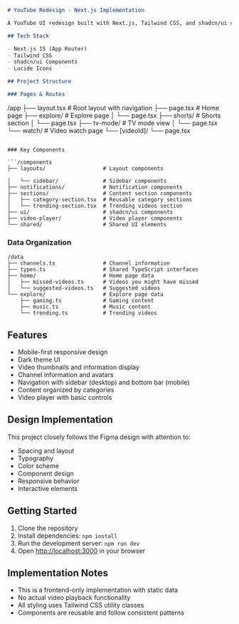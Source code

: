 ```markdown
# YouTube Redesign - Next.js Implementation

A YouTube UI redesign built with Next.js, Tailwind CSS, and shadcn/ui components. This project implements the UI from a Figma design concept with a focus on responsive design for both desktop and mobile.

## Tech Stack

- Next.js 15 (App Router)
- Tailwind CSS
- shadcn/ui Components
- Lucide Icons

## Project Structure

### Pages & Routes

```
/app
├── layout.tsx                # Root layout with navigation
├── page.tsx                  # Home page
├── explore/                  # Explore page
│   └── page.tsx
├── shorts/                   # Shorts section
│   └── page.tsx
├── tv-mode/                  # TV mode view
│   └── page.tsx
└── watch/                    # Video watch page
    └── [videoId]/
        └── page.tsx
```

### Key Components

```/components
├── layouts/                  # Layout components

│   └── sidebar/              # Sidebar components
├── notifications/            # Notification components
├── sections/                 # Content section components
│   ├── category-section.tsx  # Reusable category sections
│   └── trending-section.tsx  # Trending videos section
├── ui/                       # shadcn/ui components
├── video-player/             # Video player components
└── shared/                   # Shared UI elements
```

### Data Organization

```
/data
├── channels.ts               # Channel information
├── types.ts                  # Shared TypeScript interfaces
├── home/                     # Home page data
│   ├── missed-videos.ts      # Videos you might have missed
│   └── suggested-videos.ts   # Suggested videos
└── explore/                  # Explore page data
    ├── gaming.ts             # Gaming content
    ├── music.ts              # Music content
    └── trending.ts           # Trending videos
```

## Features

- Mobile-first responsive design
- Dark theme UI
- Video thumbnails and information display
- Channel information and avatars
- Navigation with sidebar (desktop) and bottom bar (mobile)
- Content organized by categories
- Video player with basic controls

## Design Implementation

This project closely follows the Figma design with attention to:

- Spacing and layout
- Typography
- Color scheme
- Component design
- Responsive behavior
- Interactive elements

## Getting Started

1. Clone the repository
2. Install dependencies: `npm install`
3. Run the development server: `npm run dev`
4. Open [http://localhost:3000](http://localhost:3000) in your browser

## Implementation Notes

- This is a frontend-only implementation with static data
- No actual video playback functionality
- All styling uses Tailwind CSS utility classes
- Components are reusable and follow consistent patterns
```


